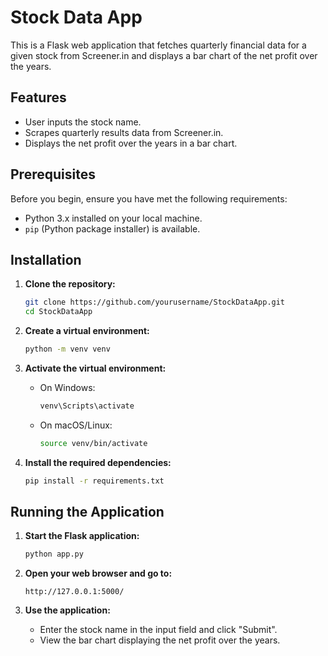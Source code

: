 # Stock Data App 

This is a Flask web application that fetches quarterly financial data for a given stock from Screener.in and displays a bar chart of the net profit over the years.

## Features

- User inputs the stock name.
- Scrapes quarterly results data from Screener.in.
- Displays the net profit over the years in a bar chart.

## Prerequisites

Before you begin, ensure you have met the following requirements:

- Python 3.x installed on your local machine.
- `pip` (Python package installer) is available.

## Installation

1. **Clone the repository:**

    ```sh
    git clone https://github.com/yourusername/StockDataApp.git
    cd StockDataApp
    ```

2. **Create a virtual environment:**

    ```sh
    python -m venv venv
    ```

3. **Activate the virtual environment:**

    - On Windows:

        ```sh
        venv\Scripts\activate
        ```

    - On macOS/Linux:

        ```sh
        source venv/bin/activate
        ```

4. **Install the required dependencies:**

    ```sh
    pip install -r requirements.txt
    ```

## Running the Application

1. **Start the Flask application:**

    ```sh
    python app.py
    ```

2. **Open your web browser and go to:**

    ```
    http://127.0.0.1:5000/
    ```

3. **Use the application:**

    - Enter the stock name in the input field and click "Submit".
    - View the bar chart displaying the net profit over the years.


